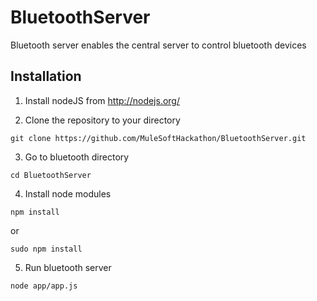 BluetoothServer
===============
Bluetooth server enables the central server to control bluetooth devices

Installation
------
1. Install nodeJS from http://nodejs.org/

2. Clone the repository to your directory
  ```
  git clone https://github.com/MuleSoftHackathon/BluetoothServer.git
  ```

3. Go to bluetooth directory
  ```
  cd BluetoothServer
  ``` 

4. Install node modules
  ```
  npm install
  ```
  or
  ```
  sudo npm install
  ```
5. Run bluetooth server
  ```
  node app/app.js
  ``` 



